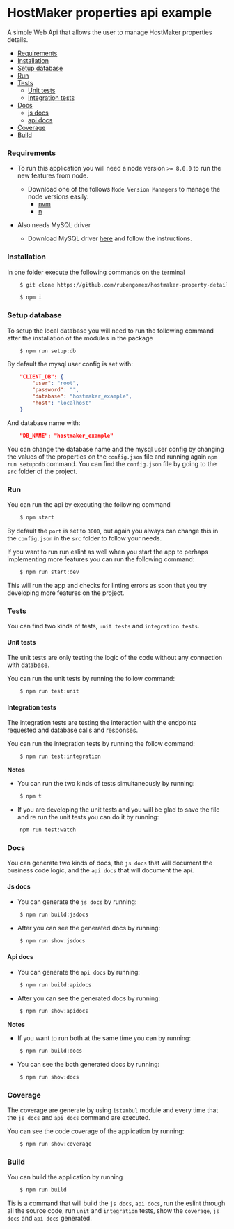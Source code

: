 HostMaker properties api example
===

A simple Web Api that allows the user to manage HostMaker properties details.

* [Requirements](#requirements)
* [Installation](#installation)
* [Setup database](#setup-database)
* [Run](#run)
* [Tests](#tests)
    * [Unit tests](#unit-tests)
    * [Integration tests](#integration-tests)
* [Docs](#docs)
    * [js docs](#js-docs)
    * [api docs](#api-docs)
* [Coverage](#coverage)
* [Build](#build)


### Requirements

* To run this application you will need a node version `>= 8.0.0` to run the new features from node.

    * Download one of the follows `Node Version Managers` to manage the node versions easily:
        * [nvm](https://github.com/creationix/nvm/blob/master/README.md)
        * [n](https://github.com/tj/n)

* Also needs MySQL driver
    * Download MySQL driver [here](https://dev.mysql.com/downloads/mysql/) and follow the instructions.
### Installation

In one folder execute the following commands on the terminal

```bash
    $ git clone https://github.com/rubengomex/hostmaker-property-details-api-example.git
```

```bash
    $ npm i
```

### Setup database

To setup the local database you will need to run the following command after the installation of the modules in the package

```bash
    $ npm run setup:db
```
By default the mysql user config is set with:
```json
    "CLIENT_DB": {
        "user": "root",
        "password": "",
        "database": "hostmaker_example",
        "host": "localhost"
    }
```

And database name with:
```json
    "DB_NAME": "hostmaker_example"
``` 

You can change the database name and the mysql user config by changing the values of the properties on the `config.json` file and running again `npm run setup:db` command. You can find the `config.json` file by going to the `src` folder of the project.

### Run

You can run the api by executing the following command

```bash
    $ npm start
```

By default the `port` is set to `3000`, but again you always can change this in the `config.json` in the `src` folder to follow your needs.

If you want to run run eslint as well when you start the app to perhaps implementing more features you can run the following command:

```bash
    $ npm run start:dev
```

This will run the app and checks for linting errors as soon that you try developing more features on the project.

### Tests

You can find two kinds of tests, `unit tests` and `integration tests`.

#### Unit tests

The unit tests are only testing the logic of the code without any connection with database.

You can run the unit tests by running the follow command:

```bash
    $ npm run test:unit
```

#### Integration tests

The integration tests are testing the interaction with the endpoints requested and database calls and responses.

You can run the integration tests by running the follow command:

```bash
    $ npm run test:integration
```

**Notes**

* You can run the two kinds of tests simultaneously by running:
```bash
    $ npm t
```

* If you are developing the unit tests and you will be glad to save the file and re run the unit tests you can do it by running:
```bash
    npm run test:watch
```

### Docs

You can generate two kinds of docs, the `js docs` that will document the business code logic, and the `api docs` that will document the api.

#### Js docs

* You can generate the `js docs` by running:
```bash
    $ npm run build:jsdocs
```

* After you can see the generated docs by running:
```bash
    $ npm run show:jsdocs
```

#### Api docs

* You can generate the `api docs` by running:
```bash
    $ npm run build:apidocs
```

* After you can see the generated docs by running:
```bash
    $ npm run show:apidocs
```

**Notes**

* If you want to run both at the same time you can by running:
```bash
    $ npm run build:docs
```

* You can see the both generated docs by running:
```bash
    $ npm run show:docs
```

### Coverage

The coverage are generate by using `istanbul` module and every time that the `js docs` and `api docs` command are executed.

You can see the code coverage of the application by running:
```bash
    $ npm run show:coverage
```

### Build

You can build the application by running
```bash
    $ npm run build 
```

Tis is a command that will build the `js docs`, `api docs`, run the eslint through all the source code, run `unit` and `integration` tests, show the `coverage`, `js docs` and `api docs` generated.
